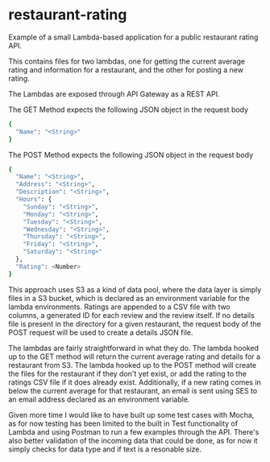 # restaurant-rating
Example of a small Lambda-based application for a public restaurant rating API.

This contains files for two lambdas, one for getting the current average rating and information for a restaurant, and the other for posting a new rating.

The Lambdas are exposed through API Gateway as a REST API.

The GET Method expects the following JSON object in the request body

```sh
{
  "Name": "<String>"
}
```

The POST Method expects the following JSON object in the request body

```sh
{
  "Name": "<String>",
  "Address": "<String>",
  "Description": "<String>",
  "Hours": {
    "Sunday": "<String>",
    "Monday": "<String>",
    "Tuesday": "<String>",
    "Wednesday": "<String>",
    "Thursday": "<String>",
    "Friday": "<String>",
    "Saturday": "<String>"
  },
  "Rating": <Number>
}
```

This approach uses S3 as a kind of data pool, where the data layer is simply files in a S3 bucket, which is declared as an environment variable for the lambda environments. Ratings are appended to a CSV file with two columns, a generated ID for each review and the review itself. If no details file is present in the directory for a given restaurant, the request body of the POST request will be used to create a details JSON file.

The lambdas are fairly straightforward in what they do. The lambda hooked up to the GET method will return the current average rating and details for a restaurant from S3. The lambda hooked up to the POST method will create the files for the restaurant if they don't yet exist, or add the rating to the ratings CSV file if it does already exist. Additionally, if a new rating comes in below the current average for that restaurant, an email is sent using SES to an email address declared as an environment variable.

Given more time I would like to have built up some test cases with Mocha, as for now testing has been limited to the built in Test functionality of Lambda and using Postman to run a few examples through the API. There's also better validation of the incoming data that could be done, as for now it simply checks for data type and if text is a resonable size.
